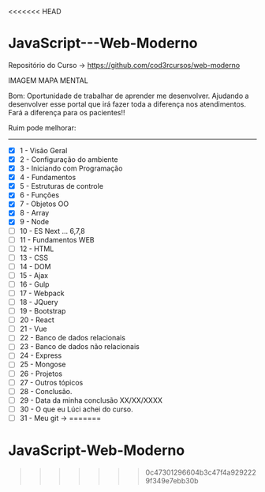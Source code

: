 <<<<<<< HEAD
# JavaScript---Web-Moderno

Repositório do Curso → https://github.com/cod3rcursos/web-moderno

IMAGEM MAPA MENTAL 

Bom: Oportunidade de trabalhar de aprender me desenvolver. Ajudando a desenvolver 
esse portal que irá fazer toda a diferença nos atendimentos. Fará a diferença 
para os pacientes!!  

Ruim pode melhorar: 


---

- [x]  1 - Visão Geral
- [x]  2 - Configuração do ambiente
- [X]  3 - Iniciando com Programação
- [X]  4 - Fundamentos
- [X]  5 - Estruturas de controle
- [X]  6 - Funções
- [X]  7 - Objetos OO
- [X]  8 - Array
- [X]  9 - Node
- [ ]  10 - ES Next ... 6,7,8
- [ ]  11 - Fundamentos WEB
- [ ]  12 - HTML
- [ ]  13 - CSS
- [ ]  14 - DOM
- [ ]  15 - Ajax
- [ ]  16 - Gulp
- [ ]  17 - Webpack
- [ ]  18 - JQuery
- [ ]  19 - Bootstrap
- [ ]  20 - React
- [ ]  21 - Vue
- [ ]  22 - Banco de dados relacionais
- [ ]  23 - Banco de dados não relacionais
- [ ]  24 - Express
- [ ]  25 - Mongose
- [ ]  26 - Projetos
- [ ]  27 - Outros tópicos
- [ ]  28 - Conclusão.
- [ ]  29 - Data da minha conclusão XX/XX/XXXX
- [ ]  30 - O que eu Lúci achei do curso.
- [ ]  31 - Meu git →
=======
# JavaScript-Web-Moderno
>>>>>>> 0c47301296604b3c47f4a9292229f349e7ebb30b
